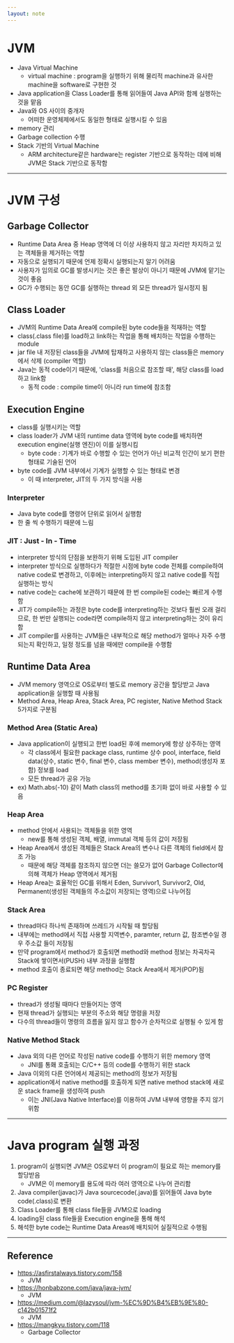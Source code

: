 ```yaml
---
layout: note
---
```


# JVM

- Java Virtual Machine
    - virtual machine : program을 실행하기 위해 물리적 machine과 유사한 machine을 software로 구현한 것
- Java application을 Class Loader를 통해 읽어들여 Java API와 함께 실행하는 것을 맡음
- Java와 OS 사이의 중개자
    - 어떠한 운영체제에서도 동일한 형태로 실행시킬 수 있음
- memory 관리
- Garbage collection 수행
- Stack 기반의 Virtual Machine
    - ARM architecture같은 hardware는 register 기반으로 동작하는 데에 비해 JVM은 Stack 기반으로 동작함

---

# JVM 구성

## Garbage Collector

- Runtime Data Area 중 Heap 영역에 더 이상 사용하지 않고 자리만 차지하고 있는 객체들을 제거하는 역할
- 자동으로 실행되기 때문에 언제 정확시 실행되는지 알기 어려움
- 사용자가 임의로 GC를 발생시키는 것은 좋은 발상이 아니기 때문에 JVM에 맡기는 것이 좋음
- GC가 수행되는 동안 GC를 실행하는 thread 외 모든 thread가 일시정지 됨

## Class Loader

- JVM의 Runtime Data Area에 compile된 byte code들을 적재하는 역할
- class(.class file)를 load하고 link하는 작업을 통해 배치하는 작업을 수행하는 module
- jar file 내 저장된 class들을 JVM에 탑재하고 사용하지 않는 class들은 memory에서 삭제 (compiler 역할)
- Java는 동적 code이기 때문에, 'class를 처음으로 참조할 때', 해당 class를 load하고 link함
    - 동적 code : compile time이 아니라 run time에 참조함

## Execution Engine

- class를 실행시키는 역할
- class loader가 JVM 내의 runtime data 영역에 byte code를 배치하면 execution engine(실행 엔진)이 이를 실행시킴
    - byte code : 기계가 바로 수행할 수 있는 언어가 아닌 비교적 인간이 보기 편한 형태로 기술된 언어
- byte code를 JVM 내부에서 기계가 실행할 수 있는 형태로 변경
    - 이 때 interpreter, JIT의 두 가지 방식을 사용

### Interpreter

- Java byte code를 명령어 단위로 읽어서 실행함
- 한 줄 씩 수행하기 때문에 느림

### JIT : Just - In - Time

- interpreter 방식의 단점을 보완하기 위해 도입된 JIT compiler
- interpreter 방식으로 실행하다가 적절한 시점에 byte code 전체를 compile하여 native code로 변경하고, 이후에는 interpreting하지 않고 native code를 직접 실행하는 방식
- native code는 cache에 보관하기 때문에 한 번 compile된 code는 빠르게 수행함
- JIT가 compile하는 과정은 byte code를 interpreting하는 것보다 훨씬 오래 걸리므로, 한 번만 실행되는 code라면 compile하지 않고 interpreting하는 것이 유리함
- JIT compiler를 사용하는 JVM들은 내부적으로 해당 method가 얼마나 자주 수행되는지 확인하고, 일정 정도를 넘을 때에만 compile을 수행함

## Runtime Data Area

- JVM memory 영역으로 OS로부터 별도로 memory 공간을 할당받고 Java application을 실행할 때 사용됨
- Method Area, Heap Area, Stack Area, PC register, Native Method Stack 5가지로 구분됨

### Method Area (Static Area)

- Java application이 실행되고 한번 load된 후에 memory에 항상 상주하는 영역
    - 각 class에서 필요한 package class, runtime 상수 pool, interface, field data(상수, static 변수, final 변수, class member 변수), method(생성자 포함) 정보를 load
    - 모든 thread가 공유 가능
- ex) Math.abs(-10) 같이 Math class의 method를 초기화 없이 바로 사용할 수 있음

### Heap Area

- method 안에서 사용되는 객체들을 위한 영역
    - new를 통해 생성된 객체, 배열, immutal 객체 등의 값이 저장됨
- Heap Area에서 생성된 객체들은 Stack Area의 변수나 다른 객체의 field에서 참조 가능
    - 때문에 해당 객체를 참조하지 않으면 더는 쓸모가 없어 Garbage Collector에 의해 객체가 Heap 영역에서 제거됨
- Heap Area는 효율적인 GC를 위해서 Eden, Survivor1, Survivor2, Old, Permanent(생성된 객체들의 주소값이 저장되는 영역)으로 나누어짐

### Stack Area

- thread마다 하나씩 존재하며 쓰레드가 시작될 때 할당됨
- 내부에는 method에서 직접 사용할 지역변수, paramter, return 값, 참조변수일 경우 주소값 들이 저장됨
- 만약 program에서 method가 호출되면 method와 method 정보는 차곡차곡 Stack에 쌓이면서(PUSH) 내부 과정을 실행함
- method 호출이 종료되면 해당 method는 Stack Area에서 제거(POP)됨

### PC Register

- thread가 생성될 때마다 만들어지는 영역
- 현재 thread가 실행되는 부분의 주소와 해당 명령을 저장
- 다수의 thread들이 명령의 흐름을 잃지 않고 함수가 순차적으로 실행될 수 있게 함

### Native Method Stack

- Java 외의 다른 언어로 작성된 native code를 수행하기 위한 memory 영역
    - JNI를 통홰 호출되는 C/C++ 등의 code를 수행하기 위한 stack
- Java 이외의 다른 언어에서 제공되는 method의 정보가 저장됨
- application에서 native method를 호출하게 되면 native method stack에 새로운 stack frame을 생성하여 push
    - 이는 JNI(Java Native Interface)를 이용하여 JVM 내부에 영향을 주지 않기 위함

---

# Java program 실행 과정

1. program이 실행되면 JVM은 OS로부터 이 program이 필요로 하는 memory를 할당받음
    - JVM은 이 memory를 용도에 따라 여러 영역으로 나누어 관리함
2. Java compiler(javac)가 Java sourcecode(.java)를 읽어들여 Java byte code(.class)로 변환
3. Class Loader를 통해 class file들을 JVM으로 loading
4. loading된 class file들을 Execution engine을 통해 해석
5. 해석한 byte code는 Runtime Data Areas에 배치되어 실질적으로 수행됨

---

## Reference

- https://asfirstalways.tistory.com/158
    - JVM
- https://honbabzone.com/java/java-jvm/
    - JVM
- https://medium.com/@lazysoul/jvm-%EC%9D%B4%EB%9E%80-c142b01571f2
    - JVM
- https://mangkyu.tistory.com/118
    - Garbage Collector
